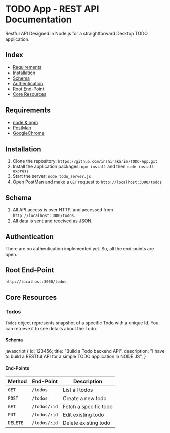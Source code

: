 # TODO App - REST API Documentation

Restful API Designed in Node.js for a straightforward Desktop TODO application.

## Index

- [Requirements](#requirements)
- [Installation](#installation)
- [Schema](#schema)
- [Authentication](#authentication)
- [Root End-Point](#root-end-point)
- [Core Resources](#core-resources)

## Requirements

- [node & npm](http://nodejs.org)
- [PostMan](https://www.getpostman.com/)
- [GoogleChrome](https://www.google.com/)

## Installation

1. Clone the repository: `https://github.com/inshirakarim/TODO-App.git`
2. Install the application packages: `npm install` and then `node install express`
3. Start the server: `node todo_server.js`
4. Open PostMan and make a `GET` request to `http://localhost:3000/todos`

## Schema

1. All API access is over HTTP, and accessed from `http://localhost:3000/todos`.
2. All data is sent and received as JSON.

## Authentication

There are no authentication implemented yet. So, all the end-points are open.

## Root End-Point

`http://localhost:3000/todos`

## Core Resources

### Todos

`Todos` object represents snapshot of a specific Todo with a unique Id. You can retrieve it to see details about the Todo.

#### Schema

javascript
{
    id: 123456;
    title: "Build a Todo backend API",
    description: "I have to build a RESTful API for a simple TODO application in NODE.JS",
}


#### End-Points
| Method   | End-Point    | Description             |
| -------- | ------------ | ----------------------- |
| `GET`    | `/todos`     | List all todos        |
| `POST`   | `/todos`     | Create a new todo     |
| `GET`    | `/todos/:id` | Fetch a specific todo |
| `PUT`    | `/todos/:id` | Edit existing todo    |
| `DELETE` | `/todos/:id` | Delete existing todo  |
